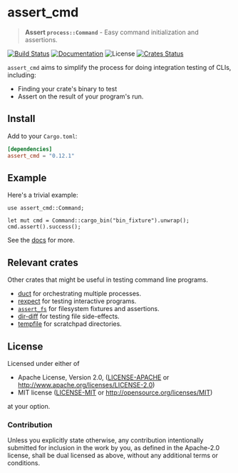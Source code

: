 # assert_cmd

> **Assert `process::Command`** - Easy command initialization and assertions.

[![Build Status](https://dev.azure.com/assert-rs/assert-rs/_apis/build/status/assert_cmd?branchName=master)](https://dev.azure.com/assert-rs/assert-rs/_build/latest?definitionId=3&branchName=master)
[![Documentation](https://img.shields.io/badge/docs-master-blue.svg)][Documentation]
![License](https://img.shields.io/crates/l/assert_cmd.svg)
[![Crates Status](https://img.shields.io/crates/v/assert_cmd.svg)](https://crates.io/crates/assert_cmd)

`assert_cmd` aims to simplify the process for doing integration testing of CLIs, including:
- Finding your crate's binary to test
- Assert on the result of your program's run.

## Install

Add to your `Cargo.toml`:

```toml
[dependencies]
assert_cmd = "0.12.1"
```

## Example

Here's a trivial example:

```rust,no_run
use assert_cmd::Command;

let mut cmd = Command::cargo_bin("bin_fixture").unwrap();
cmd.assert().success();
```

See the [docs](http://docs.rs/assert_cmd) for more.

## Relevant crates

Other crates that might be useful in testing command line programs.
* [duct][duct] for orchestrating multiple processes.
* [rexpect][rexpect] for testing interactive programs.
* [`assert_fs`][assert_fs] for filesystem fixtures and assertions.
* [dir-diff][dir-diff] for testing file side-effects.
* [tempfile][tempfile] for scratchpad directories.

[rexpect]: https://crates.io/crates/rexpect
[dir-diff]: https://crates.io/crates/dir-diff
[tempfile]: https://crates.io/crates/tempfile
[duct]: https://crates.io/crates/duct
[assert_fs]: https://crates.io/crates/assert_fs

## License

Licensed under either of

 * Apache License, Version 2.0, ([LICENSE-APACHE](LICENSE-APACHE) or http://www.apache.org/licenses/LICENSE-2.0)
 * MIT license ([LICENSE-MIT](LICENSE-MIT) or http://opensource.org/licenses/MIT)

at your option.

### Contribution

Unless you explicitly state otherwise, any contribution intentionally
submitted for inclusion in the work by you, as defined in the Apache-2.0
license, shall be dual licensed as above, without any additional terms or
conditions.

[Crates.io]: https://crates.io/crates/assert_cmd
[Documentation]: https://docs.rs/assert_cmd
